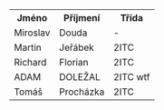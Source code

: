 <html>
  <head>
  </head>
  <body>
  <table>
    <th>Jméno</th>
    <th>Příjmení</th>
    <th>Třída</th>
    <tr>
      <td>Miroslav</td>
      <td>Douda</td>
      <td>-</td>
    </tr>
    <tr>
      <td>Martin</td>
      <td>Jeřábek</td>
      <td>2ITC</td>
    </tr>
    <tr>
      <td>Richard</td>
      <td>Florian</td>
      <td>2ITC</td>
    </tr>
    <tr>
      <td>ADAM</td>
      <td>DOLEŽAL</td>
      <td>2ITC wtf</td>
    </tr>
    <tr>
      <td>Tomáš</td>
      <td>Procházka</td>
      <td>2ITC</td>
    </tr>
  </table>
  </body>
</html>
